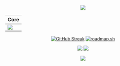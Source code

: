 <div align="center">

  <img src="https://media.tenor.com/Z9SazAegMbIAAAAd/aurelius467385-yofukashi-no-uta.gif" />

| Core |
|------|
| [![](https://skillicons.dev/icons?i=js)](https://skillicons.dev) |

  [![GitHub Streak](https://streak-stats.demolab.com?user=lisanshidqifarizan&theme=dark&hide_border=true&border_radius=0&mode=weekly&card_width=500&card_height=200)](https://git.io/streak-stats)
  [![roadmap.sh](https://roadmap.sh/card/wide/64e75b13b128dce3cb6f9bb7?variant=dark&roadmaps=frontend%2Cjavascript%2Cnodejs%2Creact)](https://roadmap.sh)
  
  <img href="https://www.instagram.com/lisan.sf" src="https://img.shields.io/badge/Instagram-E4405F?style=for-the-badge&logo=instagram&logoColor=white" />
  <img href="https://wa.me/6283113810321" src="https://img.shields.io/badge/WhatsApp-25D366?style=for-the-badge&logo=whatsapp&logoColor=white" />
  <p>
    <img src="https://profile-counter.glitch.me/lisanshidqifarizan/count.svg?"  />
  </p>

</div>
